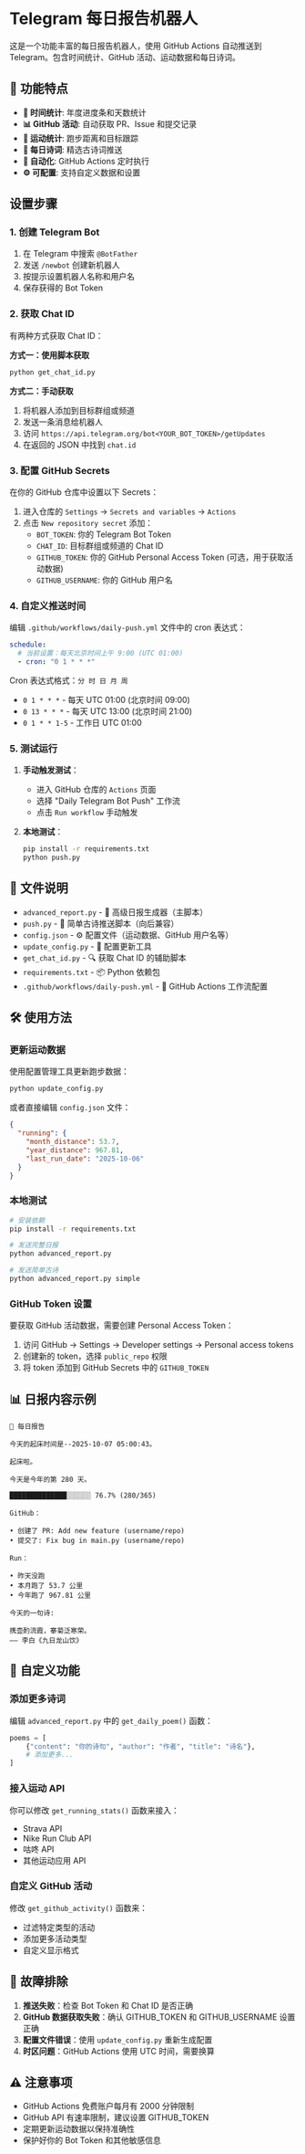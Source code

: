 # Telegram 每日报告机器人

这是一个功能丰富的每日报告机器人，使用 GitHub Actions 自动推送到 Telegram。包含时间统计、GitHub 活动、运动数据和每日诗词。

## 🌟 功能特点

- **📅 时间统计**: 年度进度条和天数统计
- **📊 GitHub 活动**: 自动获取 PR、Issue 和提交记录
- **🏃 运动统计**: 跑步距离和目标跟踪
- **📜 每日诗词**: 精选古诗词推送
- **🤖 自动化**: GitHub Actions 定时执行
- **⚙️ 可配置**: 支持自定义数据和设置

## 设置步骤

### 1. 创建 Telegram Bot

1. 在 Telegram 中搜索 `@BotFather`
2. 发送 `/newbot` 创建新机器人
3. 按提示设置机器人名称和用户名
4. 保存获得的 Bot Token

### 2. 获取 Chat ID

有两种方式获取 Chat ID：

**方式一：使用脚本获取**

```bash
python get_chat_id.py
```

**方式二：手动获取**

1. 将机器人添加到目标群组或频道
2. 发送一条消息给机器人
3. 访问 `https://api.telegram.org/bot<YOUR_BOT_TOKEN>/getUpdates`
4. 在返回的 JSON 中找到 `chat.id`

### 3. 配置 GitHub Secrets

在你的 GitHub 仓库中设置以下 Secrets：

1. 进入仓库的 `Settings` → `Secrets and variables` → `Actions`
2. 点击 `New repository secret` 添加：
   - `BOT_TOKEN`: 你的 Telegram Bot Token
   - `CHAT_ID`: 目标群组或频道的 Chat ID
   - `GITHUB_TOKEN`: 你的 GitHub Personal Access Token (可选，用于获取活动数据)
   - `GITHUB_USERNAME`: 你的 GitHub 用户名

### 4. 自定义推送时间

编辑 `.github/workflows/daily-push.yml` 文件中的 cron 表达式：

```yaml
schedule:
  # 当前设置：每天北京时间上午 9:00 (UTC 01:00)
  - cron: "0 1 * * *"
```

Cron 表达式格式：`分 时 日 月 周`

- `0 1 * * *` - 每天 UTC 01:00 (北京时间 09:00)
- `0 13 * * *` - 每天 UTC 13:00 (北京时间 21:00)
- `0 1 * * 1-5` - 工作日 UTC 01:00

### 5. 测试运行

1. **手动触发测试**：

   - 进入 GitHub 仓库的 `Actions` 页面
   - 选择 "Daily Telegram Bot Push" 工作流
   - 点击 `Run workflow` 手动触发

2. **本地测试**：
   ```bash
   pip install -r requirements.txt
   python push.py
   ```

## 📁 文件说明

- `advanced_report.py` - 🚀 高级日报生成器（主脚本）
- `push.py` - 📜 简单古诗推送脚本（向后兼容）
- `config.json` - ⚙️ 配置文件（运动数据、GitHub 用户名等）
- `update_config.py` - 🔧 配置更新工具
- `get_chat_id.py` - 🔍 获取 Chat ID 的辅助脚本
- `requirements.txt` - 📦 Python 依赖包
- `.github/workflows/daily-push.yml` - 🤖 GitHub Actions 工作流配置

## 🛠️ 使用方法

### 更新运动数据

使用配置管理工具更新跑步数据：

```bash
python update_config.py
```

或者直接编辑 `config.json` 文件：

```json
{
  "running": {
    "month_distance": 53.7,
    "year_distance": 967.81,
    "last_run_date": "2025-10-06"
  }
}
```

### 本地测试

```bash
# 安装依赖
pip install -r requirements.txt

# 发送完整日报
python advanced_report.py

# 发送简单古诗
python advanced_report.py simple
```

### GitHub Token 设置

要获取 GitHub 活动数据，需要创建 Personal Access Token：

1. 访问 GitHub → Settings → Developer settings → Personal access tokens
2. 创建新的 token，选择 `public_repo` 权限
3. 将 token 添加到 GitHub Secrets 中的 `GITHUB_TOKEN`

## 📊 日报内容示例

```
📅 每日报告

今天的起床时间是--2025-10-07 05:00:43。

起床啦。

今天是今年的第 280 天。

██████████████░░░░░░ 76.7% (280/365)

GitHub：

• 创建了 PR: Add new feature (username/repo)
• 提交了: Fix bug in main.py (username/repo)

Run：

• 昨天没跑
• 本月跑了 53.7 公里
• 今年跑了 967.81 公里

今天的一句诗:

携壶酌流霞，搴菊泛寒荣。
—— 李白《九日龙山饮》
```

## 🎨 自定义功能

### 添加更多诗词

编辑 `advanced_report.py` 中的 `get_daily_poem()` 函数：

```python
poems = [
    {"content": "你的诗句", "author": "作者", "title": "诗名"},
    # 添加更多...
]
```

### 接入运动 API

你可以修改 `get_running_stats()` 函数来接入：

- Strava API
- Nike Run Club API
- 咕咚 API
- 其他运动应用 API

### 自定义 GitHub 活动

修改 `get_github_activity()` 函数来：

- 过滤特定类型的活动
- 添加更多活动类型
- 自定义显示格式

## 🐛 故障排除

1. **推送失败**：检查 Bot Token 和 Chat ID 是否正确
2. **GitHub 数据获取失败**：确认 GITHUB_TOKEN 和 GITHUB_USERNAME 设置正确
3. **配置文件错误**：使用 `update_config.py` 重新生成配置
4. **时区问题**：GitHub Actions 使用 UTC 时间，需要换算

## ⚠️ 注意事项

- GitHub Actions 免费账户每月有 2000 分钟限制
- GitHub API 有速率限制，建议设置 GITHUB_TOKEN
- 定期更新运动数据以保持准确性
- 保护好你的 Bot Token 和其他敏感信息
